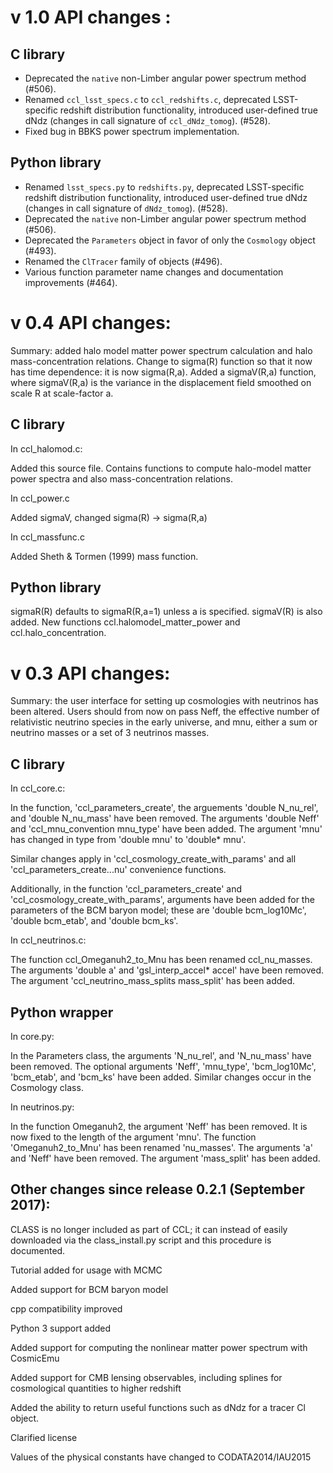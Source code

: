 # v 1.0 API changes :

## C library
- Deprecated the `native` non-Limber angular power spectrum method (#506).
- Renamed `ccl_lsst_specs.c` to `ccl_redshifts.c`, deprecated LSST-specific redshift distribution functionality, introduced user-defined true dNdz (changes in call signature of `ccl_dNdz_tomog`). (#528).
- Fixed bug in BBKS power spectrum implementation.

## Python library
- Renamed `lsst_specs.py` to `redshifts.py`, deprecated LSST-specific redshift distribution functionality, introduced user-defined true dNdz (changes in call signature of `dNdz_tomog`). (#528).
- Deprecated the `native` non-Limber angular power spectrum method (#506).
- Deprecated the `Parameters` object in favor of only the `Cosmology` object (#493).
- Renamed the `ClTracer` family of objects (#496).
- Various function parameter name changes and documentation improvements (#464).

# v 0.4 API changes:

Summary: added halo model matter power spectrum calculation and halo mass-concentration relations. Change to sigma(R) function so that it now has time dependence: it is now sigma(R,a). Added a sigmaV(R,a) function, where sigmaV(R,a) is the variance in the displacement field smoothed on scale R at scale-factor a.

## C library
In ccl_halomod.c:

Added this source file. Contains functions to compute halo-model matter power spectra and also mass-concentration relations.

In ccl_power.c

Added sigmaV, changed sigma(R) -> sigma(R,a)

In ccl_massfunc.c

Added Sheth & Tormen (1999) mass function.

## Python library

sigmaR(R) defaults to sigmaR(R,a=1) unless a is specified. sigmaV(R) is also added. New functions ccl.halomodel_matter_power and ccl.halo_concentration.

# v 0.3 API changes:

Summary: the user interface for setting up cosmologies with neutrinos has been altered. Users should from now on pass Neff, the effective number of relativistic neutrino species in the early universe, and mnu, either a sum or neutrino masses or a set of 3 neutrinos masses.

## C library
In ccl_core.c:

In the function, 'ccl\_parameters\_create', the arguements 'double N\_nu\_rel', and 'double N\_nu\_mass' have been removed. The arguments 'double Neff' and 'ccl\_mnu\_convention mnu\_type' have been added. The argument 'mnu' has changed in type from 'double mnu' to 'double* mnu'.

Similar changes apply in 'ccl\_cosmology\_create\_with\_params' and all 'ccl\_parameters\_create...nu' convenience functions.

Additionally, in the function 'ccl\_parameters\_create' and 'ccl\_cosmology\_create\_with\_params', arguments have been added for the parameters of the BCM baryon model; these are 'double bcm\_log10Mc', 'double bcm\_etab', and 'double bcm\_ks'.

In ccl_neutrinos.c:

The function ccl\_Omeganuh2\_to\_Mnu has been renamed ccl\_nu\_masses. The arguments 'double a' and 'gsl\_interp\_accel* accel' have been removed. The argument 'ccl\_neutrino\_mass\_splits mass\_split' has been added.

## Python wrapper
In core.py:

In the Parameters class, the arguments 'N\_nu\_rel', and 'N\_nu\_mass' have been removed. The optional arguments 'Neff', 'mnu\_type', 'bcm\_log10Mc', 'bcm\_etab', and 'bcm\_ks' have been added. Similar changes occur in the Cosmology class. 

In neutrinos.py:

In the function Omeganuh2, the argument 'Neff' has been removed. It is now fixed to the length of the argument 'mnu'.
The function 'Omeganuh2\_to\_Mnu' has been renamed 'nu\_masses'. The arguments 'a' and 'Neff' have been removed. The argument 'mass\_split' has been added.


## Other changes since release 0.2.1 (September 2017):

CLASS is no longer included as part of CCL; it can instead of easily downloaded via the class_install.py script and this procedure is documented.

Tutorial added for usage with MCMC

Added support for BCM baryon model

cpp compatibility improved

Python 3 support added

Added support for computing the nonlinear matter power spectrum with CosmicEmu

Added support for CMB lensing observables, including splines for cosmological quantities to higher redshift

Added the ability to return useful functions such as dNdz for a tracer Cl object.

Clarified license

Values of the physical constants have changed to CODATA2014/IAU2015
